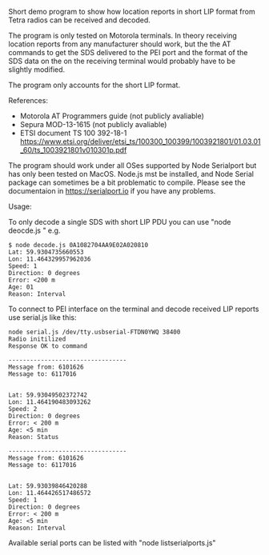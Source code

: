 Short demo program to show how location reports in short LIP format from Tetra radios can be received and decoded.

The program is only tested on Motorola terminals. In theory receiving location reports from any manufacturer should 
work, but the the AT commands to get the SDS delivered to the PEI port and the format of the SDS data on the on the 
receiving terminal would probably have to be slightly modified. 

The program only accounts for the short LIP format.

References:
- Motorola AT Programmers guide  (not publicly avaliable)
- Sepura MOD-13-1615             (not publicly avaliable)
- ETSI document TS 100 392-18-1  https://www.etsi.org/deliver/etsi_ts/100300_100399/1003921801/01.03.01_60/ts_1003921801v010301p.pdf

The program should work under all OSes supported by Node Serialport but has only been tested on MacOS. 
Node.js mst be installed, and Node Serial package can sometimes be a bit problematic to compile. 
Please see the documentaion in https://serialport.io if you have any problems. 

Usage:

To only decode a single SDS with short LIP PDU you can use "node deocde.js <message>" e.g. 

    $ node decode.js 0A1082704AA9E02A020810
    Lat: 59.9304735660553
    Lon: 11.464329957962036
    Speed: 1
    Direction: 0 degrees
    Error: <200 m
    Age: 01
    Reason: Interval

To connect to PEI interface on the terminal and decode received LIP reports use serial.js like this:

    node serial.js /dev/tty.usbserial-FTDN0YWQ 38400
    Radio initilized
    Response OK to command

    ---------------------------------
    Message from: 6101626
    Message to: 6117016


    Lat: 59.93049502372742
    Lon: 11.464190483093262
    Speed: 2
    Direction: 0 degrees
    Error: < 200 m
    Age: <5 min
    Reason: Status

    ---------------------------------
    Message from: 6101626
    Message to: 6117016


    Lat: 59.93039846420288
    Lon: 11.464426517486572
    Speed: 1
    Direction: 0 degrees
    Error: < 200 m
    Age: <5 min
    Reason: Interval

Available serial ports can be listed with "node listserialports.js"